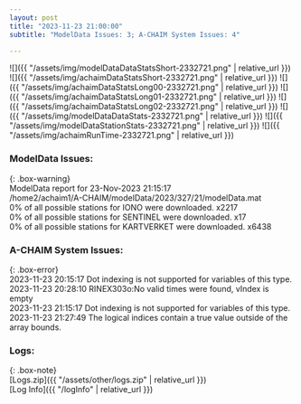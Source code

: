 ```yaml
---
layout: post
title: "2023-11-23 21:00:00"
subtitle: "ModelData Issues: 3; A-CHAIM System Issues: 4"

---
```


![]({{ "/assets/img/modelDataDataStatsShort-2332721.png" | relative_url }})
![]({{ "/assets/img/achaimDataStatsShort-2332721.png" | relative_url }})
![]({{ "/assets/img/achaimDataStatsLong00-2332721.png" | relative_url }})
![]({{ "/assets/img/achaimDataStatsLong01-2332721.png" | relative_url }})
![]({{ "/assets/img/achaimDataStatsLong02-2332721.png" | relative_url }})
![]({{ "/assets/img/modelDataDataStats-2332721.png" | relative_url }})
![]({{ "/assets/img/modelDataStationStats-2332721.png" | relative_url }})
![]({{ "/assets/img/achaimRunTime-2332721.png" | relative_url }})


### ModelData Issues:  
  
{: .box-warning}  
 ModelData report for 23-Nov-2023 21:15:17   
 /home2/achaim1/A-CHAIM/modelData/2023/327/21/modelData.mat   
 0% of all possible stations for IONO were downloaded. x2217   
 0% of all possible stations for SENTINEL were downloaded. x17   
 0% of all possible stations for KARTVERKET were downloaded. x6438   
  
### A-CHAIM System Issues:  
  
{: .box-error}  
2023-11-23 20:15:17 Dot indexing is not supported for variables of this type.  
2023-11-23 20:28:10 RINEX303o:No valid times were found, vIndex is empty  
2023-11-23 21:15:17 Dot indexing is not supported for variables of this type.  
2023-11-23 21:27:49 The logical indices contain a true value outside of the array bounds.  

### Logs:  
  
{: .box-note}  
[Logs.zip]({{ "/assets/other/logs.zip" | relative_url }})  
[Log Info]({{ "/logInfo" | relative_url }})  
